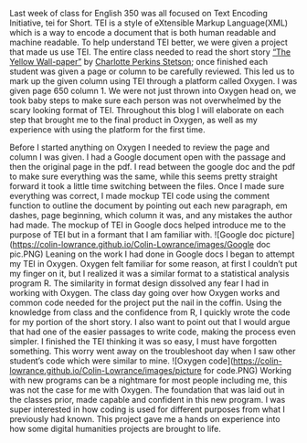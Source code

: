 Last week of class for English 350 was all focused on Text Encoding Initiative, tei for Short. TEI is a style of eXtensible Markup Language(XML) which is a way to encode a document that is both human readable and machine readable. To help understand TEI better, we were given a project that made us use TEI. The entire class needed to read the short story [“The Yellow Wall-paper”](https://www.nlm.nih.gov/exhibition/theliteratureofprescription/exhibitionAssets/digitalDocs/The-Yellow-Wall-Paper.pdf) by [Charlotte Perkins Stetson](https://en.wikipedia.org/wiki/Charlotte_Perkins_Gilman); once finished each student was given a page or column to be carefully reviewed. This led us to mark up the given column using TEI through a platform called Oxygen. I was given page 650 column 1. We were not just thrown into Oxygen head on, we took baby steps to make sure each person was not overwhelmed by the scary looking format of TEI. Throughout this blog I will elaborate on each step that brought me to the final product in Oxygen, as well as my experience with using the platform for the first time.  

Before I started anything on Oxygen I needed to review the page and column I was given. I had a Google document open with the passage and then the original page in the pdf. I read between the google doc and the pdf to make sure everything was the same, while this seems pretty straight forward it took a little time switching between the files. Once I made sure everything was correct, I made mockup TEI code using the comment function to outline the document by pointing out each new paragraph, em dashes, page beginning, which column it was, and any mistakes the author had made. The mockup of TEI in Google docs helped introduce me to the purpose of TEI but in a formant that I am familiar with.
![Google doc picture](https://colin-lowrance.github.io/Colin-Lowrance/images/Google doc pic.PNG)
Leaning on the work I had done in Google docs I began to attempt my TEI in Oxygen. Oxygen felt familiar for some reason, at first I couldn’t put my finger on it, but I realized it was a similar format to a statistical analysis program R. The similarity in format design dissolved any fear I had in working with Oxygen. The class day going over how Oxygen works and common code needed for the project put the nail in the coffin. Using the knowledge from class and the confidence from R, I quickly wrote the code for my portion of the short story. I also want to point out that I would argue that had one of the easier passages to write code, making the process even simpler. I finished the TEI thinking it was so easy, I must have forgotten something. This worry went away on the troubleshoot day when I saw other student’s code which were similar to mine. 
![Oxygen code](https://colin-lowrance.github.io/Colin-Lowrance/images/picture for code.PNG)
Working with new programs can be a nightmare for most people including me, this was not the case for me with Oxygen. The foundation that was laid out in the classes prior, made capable and confident in this new program. I was super interested in how coding is used for different purposes from what I previously had known. This project gave me a hands on experience into how some digital humanities projects are brought to life. 

